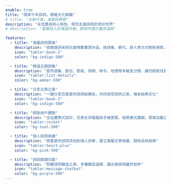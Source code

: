 ```yaml
---
enable: true
title: "探索千年詩詞，領略文化精髓"
# title: "古韻今風，海棠詩夢間"
description: "永恆墨詩核心特色，帶您走進詩詞的奇妙世界"
# description: "宴集詩人於風庭月榭，醉飛吟盞於簾杏溪桃"

features:
  - title: "海量詩詞寶庫"
    description: "收錄唐詩宋詞元曲等數萬首作品，按詩集、朝代、詩人等方式輕鬆檢索，內容豐富，信息齊全"
    icon: "tabler:book-2"
    color: "bg-indigo-500"

  - title: "精選主題詩集"
    description: "提供選集、節日、節氣、詞牌、時令、地理等多維度分類，讓您輕鬆找到符合場景的詩詞佳作"
    icon: "tabler:list-details"
    color: "bg-amber-500"

  - title: "分享古典之美"
    description: "一鍵分享您喜愛的詩詞給親友，共同感受詩詞之美，傳承經典文化"
    icon: "tabler:book-2"
    color: "bg-indigo-500"

  - title: "極致用戶體驗"
    description: "全站響應式設計，完美支持電腦與手機瀏覽，暗黑模式護眼，頁面加載迅速"
    icon: "tabler:rocket"
    color: "bg-teal-500"

  - title: "個人詩詞收藏"
    description: "將喜愛的詩詞添加到個人詩單，建立專屬文學收藏，隨時品味經典"
    icon: "tabler:heart-plus"
    color: "bg-pink-500"

  - title: "詩詞朗讀功能"
    description: "聆聽詩詞聲音之美，多種聲音選擇，讓古典詩詞躍然耳畔"
    icon: "tabler:message-chatbot"
    color: "bg-purple-500"
---
```

